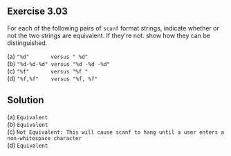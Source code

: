 ## Exercise 3.03
 
For each of the following pairs of `scanf` format strings, indicate whether or not the two strings are equivalent. If they're not. show how they can be distinguished.

(a) `"%d"       versus " %d"`  
(b) `"%d-%d-%d" versus "%d -%d -%d"`  
(c) `"%f"       versus "%f "`  
(d) `"%f,%f"    versus "%f, %f"`  

## Solution

(a) `Equivalent`  
(b) `Equivalent`  
(c) `Not Equivalent: This will cause scanf to hang until a user enters a non-whitespace character`  
(d) `Equivalent`  